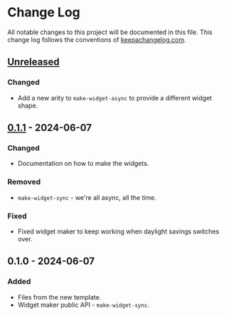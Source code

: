 # Change Log
All notable changes to this project will be documented in this file. This change log follows the conventions of [keepachangelog.com](http://keepachangelog.com/).

## [Unreleased]
### Changed
- Add a new arity to `make-widget-async` to provide a different widget shape.

## [0.1.1] - 2024-06-07
### Changed
- Documentation on how to make the widgets.

### Removed
- `make-widget-sync` - we're all async, all the time.

### Fixed
- Fixed widget maker to keep working when daylight savings switches over.

## 0.1.0 - 2024-06-07
### Added
- Files from the new template.
- Widget maker public API - `make-widget-sync`.

[Unreleased]: https://sourcehost.site/your-name/candlestick-app/compare/0.1.1...HEAD
[0.1.1]: https://sourcehost.site/your-name/candlestick-app/compare/0.1.0...0.1.1
